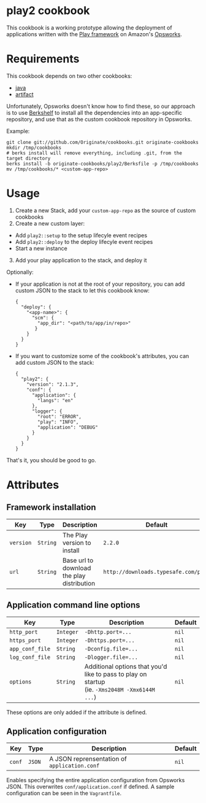 # play2 cookbook

This cookbook is a working prototype allowing the deployment of applications written with 
the [Play framework](http://www.playframework.com/) on Amazon's [Opsworks](http://aws.amazon.com/opsworks/).

# Requirements

This cookbook depends on two other cookbooks:
- [java](http://community.opscode.com/cookbooks/java)
- [artifact](http://community.opscode.com/cookbooks/artifact)

Unfortunately, Opsworks doesn't know how to find these, so our approach is to use [Berkshelf]() to install all 
the dependencies into an app-specific repository, and use that as the custom cookbook repository in Opsworks.

Example:
```
git clone git://github.com/Originate/cookbooks.git originate-cookbooks
mkdir /tmp/cookbooks
# berks install will remove everything, including .git, from the target directory
berks install -b originate-cookbooks/play2/Berksfile -p /tmp/cookbooks
mv /tmp/cookbooks/* <custom-app-repo>
```

# Usage
1. Create a new Stack, add your `custom-app-repo` as the source of custom cookbooks
2. Create a new custom layer:
  - Add `play2::setup` to the setup lifecyle event recipes
  - Add `play2::deploy` to the deploy lifecyle event recipes
  - Start a new instance
3. Add your play application to the stack, and deploy it

Optionally:
- If your application is not at the root of your repository, you can add custom JSON to the stack to let
  this cookbook know:

  ```
  {
    "deploy": {
      "<app-name>": {
        "scm": {
          "app_dir": "<path/to/app/in/repo>"
         }
      }
    }
  }
  ```
- If you want to customize some of the cookbook's attributes, you can add custom JSON to the stack:
  ```
  {
    "play2": {
      "version": "2.1.3",
      "conf": {
        "application": {
          "langs": "en"
        },
        "logger": {
          "root": "ERROR",
          "play": "INFO",
          "application": "DEBUG"
        }
      }
    }
  }
  ```

That's it, you should be good to go.

# Attributes

## Framework installation
|Key|Type|Description|Default|
|---|----|-----------|-------|
|`version`|`String`|The Play version to install|`2.2.0`|
|`url`|`String`|Base url to download the play distribution|`http://downloads.typesafe.com/play`|

## Application command line options
|Key|Type|Description|Default|
|---|----|-----------|-------|
|`http_port`|`Integer`|`-Dhttp.port=...`|`nil`|
|`https_port`|`Integer`|`-Dhttps.port=...`|`nil`|
|`app_conf_file`|`String`|`-Dconfig.file=...`|`nil`|
|`log_conf_file`|`String`|`-Dlogger.file=...`|`nil`|
|`options`|`String`|Additional options that you'd like to pass to play on startup<br> (ie. `-Xms2048M -Xmx6144M ...`)|`nil`|
These options are only added if the attribute is defined.

## Application configuration
|Key|Type|Description|Default|
|---|----|-----------|-------|
|`conf`|`JSON`|A JSON reprensentation of `application.conf`|`nil`|

Enables specifying the entire application configuration from Opsworks JSON. This overwrites `conf/application.conf` 
if defined. A sample configuration can be seen in the `Vagrantfile`.
